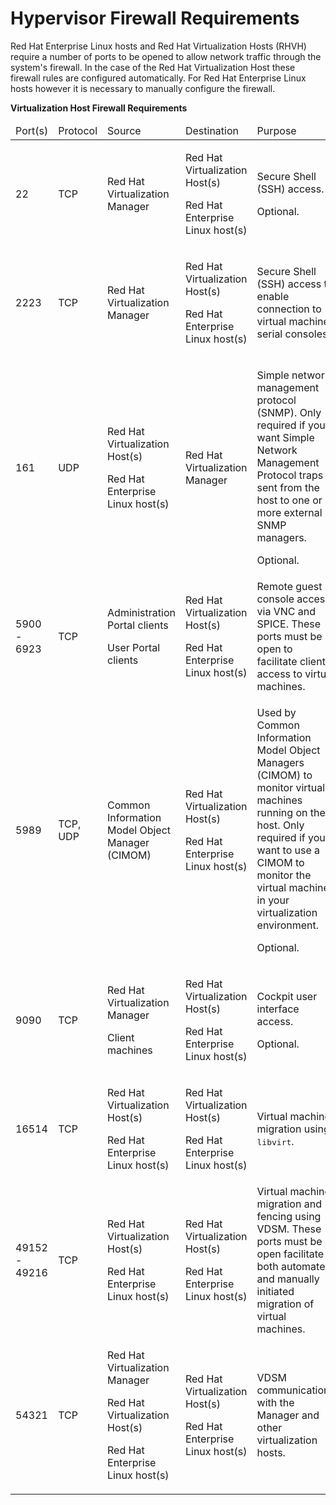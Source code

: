 # Hypervisor Firewall Requirements

Red Hat Enterprise Linux hosts and Red Hat Virtualization Hosts (RHVH) require a number of ports to be opened to allow network traffic through the system's firewall. In the case of the Red Hat Virtualization Host these firewall rules are configured automatically. For Red Hat Enterprise Linux hosts however it is necessary to manually configure the firewall.

**Virtualization Host Firewall Requirements**

<table>
 <thead>
  <tr>
   <td>Port(s)</td>
   <td>Protocol</td>
   <td>Source</td>
   <td>Destination</td>
   <td>Purpose</td>
  </tr>
 </thead>
 <tbody>
  <tr>
   <td>22</td>
   <td>TCP</td>
   <td>Red Hat Virtualization Manager</td>
   <td>
    <p>Red Hat Virtualization Host(s)</p>
    <p>Red Hat Enterprise Linux host(s)</p>
   </td>
   <td>
    <p>Secure Shell (SSH) access.</p>
    <p>Optional.</p>
   </td>
  </tr>
  <tr>
   <td>2223</td>
   <td>TCP</td>
   <td>Red Hat Virtualization Manager</td>
   <td>
    <p>Red Hat Virtualization Host(s)</p>
    <p>Red Hat Enterprise Linux host(s)</p>
   </td>
   <td>Secure Shell (SSH) access to enable connection to virtual machine serial consoles.</td>
  </tr>
  <tr>
   <td>161</td>
   <td>UDP</td>
   <td>
    <p>Red Hat Virtualization Host(s)</p>
    <p>Red Hat Enterprise Linux host(s)</p>
   </td>
   <td>Red Hat Virtualization Manager</td>
   <td>
    <p>Simple network management protocol (SNMP). Only required if you want Simple Network Management Protocol traps sent from the host to one or more external SNMP managers.</p>
    <p>Optional.</p>
   </td>
  </tr>
  <tr>
   <td>5900 - 6923</td>
   <td>TCP</td>
   <td>
    <p>Administration Portal clients</p>
    <p>User Portal clients</p>
   </td>
   <td>
    <p>Red Hat Virtualization Host(s)</p>
    <p>Red Hat Enterprise Linux host(s)</p>
   </td>
   <td>Remote guest console access via VNC and SPICE. These ports must be open to facilitate client access to virtual machines.</td>
  </tr>
  <tr>
   <td>5989</td>
   <td>TCP, UDP</td>
   <td>Common Information Model Object Manager (CIMOM)</td>
   <td>
    <p>Red Hat Virtualization Host(s)</p>
    <p>Red Hat Enterprise Linux host(s)</p>
   </td>
   <td>
    <p>Used by Common Information Model Object Managers (CIMOM) to monitor virtual machines running on the host. Only required if you want to use a CIMOM to monitor the virtual machines in your virtualization environment.</p>
    <p>Optional.</p>
   </td>
  </tr>
  <tr>
   <td>9090</td>
   <td>TCP</td>
   <td>
    <p>Red Hat Virtualization Manager</p>
    <p>Client machines</p>
   </td>
   <td>
    <p>Red Hat Virtualization Host(s)</p>
    <p>Red Hat Enterprise Linux host(s)</p>
   </td>
   <td>
    <p>Cockpit user interface access.</p>
    <p>Optional.</p>
   </td>
  </tr>
  <tr>
   <td>16514</td>
   <td>TCP</td>
   <td>
    <p>Red Hat Virtualization Host(s)</p>
    <p>Red Hat Enterprise Linux host(s)</p>
   </td>
   <td>
    <p>Red Hat Virtualization Host(s)</p>
    <p>Red Hat Enterprise Linux host(s)</p>
   </td>
   <td>Virtual machine migration using <tt>libvirt</tt>.</td>
  </tr>
  <tr>
   <td>49152 - 49216</td>
   <td>TCP</td>
   <td>
    <p>Red Hat Virtualization Host(s)</p>
    <p>Red Hat Enterprise Linux host(s)</p>
   </td>
   <td>
    <p>Red Hat Virtualization Host(s)</p>
    <p>Red Hat Enterprise Linux host(s)</p>
   </td>
   <td>Virtual machine migration and fencing using VDSM. These ports must be open facilitate both automated and manually initiated migration of virtual machines.</td>
  </tr>
  <tr>
   <td>54321</td>
   <td>TCP</td>
   <td>
    <p>Red Hat Virtualization Manager</p>
    <p>Red Hat Virtualization Host(s)</p>
    <p>Red Hat Enterprise Linux host(s)</p>
   </td>
   <td>
    <p>Red Hat Virtualization Host(s)</p>
    <p>Red Hat Enterprise Linux host(s)</p>
   </td>
   <td>VDSM communications with the Manager and other virtualization hosts.</td>
  </tr>
 </tbody>
</table>
